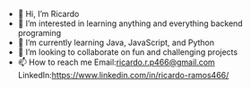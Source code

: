 - 👋 Hi, I’m Ricardo
- 👀 I’m interested in learning anything and everything backend programing
- 🌱 I’m currently learning Java, JavaScript, and Python
- 💞️ I’m looking to collaborate on fun and challenging projects
- 📫 How to reach me Email:ricardo.r.p466@gmail.com LinkedIn:https://www.linkedin.com/in/ricardo-ramos466/

<!---
ricardo-ramos466/ricardo-ramos466 is a ✨ special ✨ repository because its `README.md` (this file) appears on your GitHub profile.
You can click the Preview link to take a look at your changes.
--->
